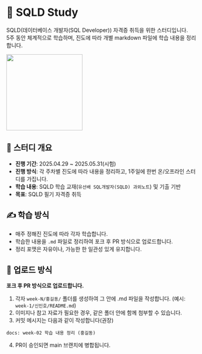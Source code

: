 # 📘 SQLD Study

SQLD(데이터베이스 개발자(SQL Developer)) 자격증 취득을 위한 스터디입니다.  
5주 동안 체계적으로 학습하며, 진도에 따라 개별 markdown 파일에 학습 내용을 정리합니다.

<img width="200" src="https://github.com/user-attachments/assets/3baf7f4f-505b-41c3-bb22-6213d275b6c6" />

## 🧩 스터디 개요

- **진행 기간**: 2025.04.29 ~ 2025.05.31(시험)
- **진행 방식**: 각 주차별 진도에 따라 내용을 정리하고, 1주일에 한번 온/오프라인 스터디를 가집니다.
- **학습 내용**: SQLD 학습 교재(`유선배 SQL개발자(SQLD) 과외노트`) 및 기출 기반
- **목표**: SQLD 필기 자격증 취득

## ✍️ 학습 방식

- 매주 정해진 진도에 따라 각자 학습합니다.
- 학습한 내용을 `.md` 파일로 정리하여 포크 후 PR 방식으로 업로드합니다.
- 정리 포맷은 자유이나, 가능한 한 일관성 있게 유지합니다.

## 📌 업로드 방식

**포크 후 PR 방식으로 업로드합니다.**

1. 각자 `week-N/홍길동/` 폴더를 생성하여 그 안에 .md 파일을 작성합니다.
   (예시: `week-1/신인호/README.md`)
2. 이미지나 참고 자료가 필요한 경우, 같은 폴더 안에 함께 첨부할 수 있습니다.
3. 커밋 메시지는 다음과 같이 작성합니다(권장)
  ```
  docs: week-02 학습 내용 정리 (홍길동)
  ```
4. PR이 승인되면 main 브랜치에 병합됩니다.
